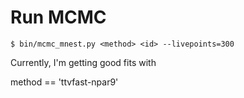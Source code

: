 # Run MCMC  

```
$ bin/mcmc_mnest.py <method> <id> --livepoints=300
```

Currently, I'm getting good fits with 

method == 'ttvfast-npar9'